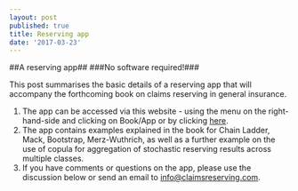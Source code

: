 ```yaml
---
layout: post
published: true
title: Reserving app
date: '2017-03-23'
---
```

##A reserving app##
###No software required!###

This post summarises the basic details of a reserving app that will accompany the forthcoming book on claims reserving in general insurance.  

1. The app can be accessed via this website - using the menu on the right-hand-side and clicking on Book/App or by clicking [here](davidjhindley:3838/claimsreserving). 
2. The app contains examples explained in the book for Chain Ladder, Mack, Bootstrap, Merz-Wuthrich, as well as a further example on the use of copula for aggregation of stochastic reserving results across multiple classes. 
3. If you have comments or questions on the app, please use the discussion below or send an email to info@claimsreserving.com.
